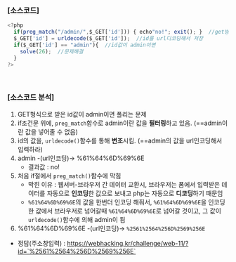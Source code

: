 ### [소스코드]

```javascript
<?php
  if(preg_match("/admin/",$_GET['id'])) { echo"no!"; exit(); }  //get방식의 id값에 admin이 있으면 "no!"출력 후 종료
  $_GET['id'] = urldecode($_GET['id']);  //id를 url디코딩해서 저장
  if($_GET['id'] == "admin"){  //id값이 admin이면 
    solve(26);  //문제해결
  }
?>
```

<br>

### [소스코드 분석]

1. GET형식으로 받은 id값이 admin이면 풀리는 문제
2. if조건문 위에, `preg_match`함수로 admin이란 값을 **필터링**하고 있음. (==admin이란 값을 넣어줄 수 없음)
3. id의 값을, `urldecode()`함수를 통해 **변조**시킴. (==admin의 값을 url인코딩해서 입력하라)
4. admin -(url인코딩)-> %61%64%6D%69%6E
    * 결과값 : no!
5. 처음 if절에서 `preg_match()`함수에 막힘
    * 막힌 이유 : 웹서버-브라우저 간 데이터 교환시, 브라우저는 폼에서 입력받은 데이터를 자동으로 **인코딩**한 값으로 보내고 php는 자동으로 **디코딩**하기 때문임
    * `%61%64%6D%69%6E`의 값을 한번더 인코딩 해줘서, `%61%64%6D%69%6E`을 인코딩한 값에서 브라우저로 넘어갈때 `%61%64%6D%69%6E`로 넘어갈 것이고,
    그 값이 `urldecode()`함수에 의해 admin이 됨
6. %61%64%6D%69%6E -(url인코딩)-> `%2561%2564%256D%2569%256E`

* 정답(주소창입력) : https://webhacking.kr/challenge/web-11/?id=`%2561%2564%256D%2569%256E`
